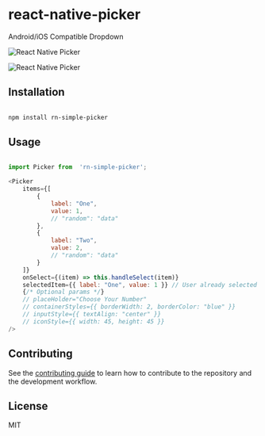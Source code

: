 # react-native-picker

Android/iOS Compatible Dropdown

![React Native Picker](https://i.ibb.co/0XdD9fn/IMG-1619-portrait.png)

![React Native Picker](https://i.ibb.co/zX8DPC6/ezgif-4-431f2dae8a.gif)

## Installation

```sh

npm install rn-simple-picker

```

## Usage

```js

import Picker from  'rn-simple-picker';

<Picker
	items={[
		{
			label: "One",
			value: 1,
			// "random": "data"
		},
		{
			label: "Two",
			value: 2,
			// "random": "data"
		}
	]}
	onSelect={(item) => this.handleSelect(item)}
	selectedItem={{ label: "One", value: 1 }} // User already selected item
	{/* Optional params */}
	// placeHolder="Choose Your Number"
	// containerStyles={{ borderWidth: 2, borderColor: "blue" }}
	// inputStyle={{ textAlign: "center" }}
	// iconStyle={{ width: 45, height: 45 }}
/>

```

## Contributing

See the [contributing guide](CONTRIBUTING.md) to learn how to contribute to the repository and the development workflow.

## License

MIT
